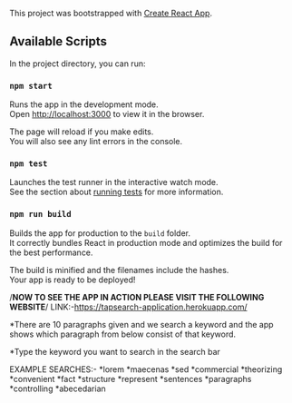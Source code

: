 This project was bootstrapped with [Create React App](https://github.com/facebook/create-react-app).

## Available Scripts

In the project directory, you can run:

### `npm start`

Runs the app in the development mode.<br />
Open [http://localhost:3000](http://localhost:3000) to view it in the browser.

The page will reload if you make edits.<br />
You will also see any lint errors in the console.

### `npm test`

Launches the test runner in the interactive watch mode.<br />
See the section about [running tests](https://facebook.github.io/create-react-app/docs/running-tests) for more information.

### `npm run build`

Builds the app for production to the `build` folder.<br />
It correctly bundles React in production mode and optimizes the build for the best performance.

The build is minified and the filenames include the hashes.<br />
Your app is ready to be deployed!

/**NOW TO SEE THE APP IN ACTION PLEASE VISIT THE FOLLOWING WEBSITE**/
LINK:-https://tapsearch-application.herokuapp.com/

*There are 10 paragraphs given and we search a keyword and the app shows which paragraph from below consist of that keyword.

*Type the keyword you want to search in the search bar

EXAMPLE SEARCHES:-
*lorem
*maecenas
*sed
*commercial
*theorizing
*convenient
*fact
*structure
*represent
*sentences
*paragraphs
*controlling
*abecedarian


